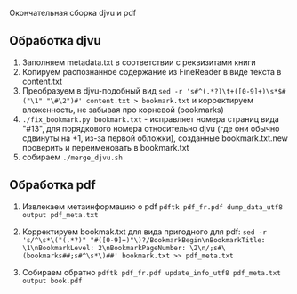 Окончательная сборка djvu и pdf

## Обработка djvu

1. Заполняем metadata.txt в соответствии с реквизитами книги
1. Копируем распознанное содержание из FineReader в виде текста в content.txt
1. Преобразуем в djvu-подобный вид `sed -r 's#^(.*?)\t+([0-9]+)\s*$#("\1" "\#\2")#' content.txt > bookmark.txt` и корректируем вложенность, не забывая про корневой (bookmarks)
1. `./fix_bookmark.py bookmark.txt` - исправляет номера страниц вида "#13", для порядкового номера относительно djvu (где они обычно сдвинуты на +1, из-за первой обложки),
    созданные bookmark.txt.new проверить и переименовать в bookmark.txt
1. собираем `./merge_djvu.sh`


## Обработка pdf

1. Извлекаем метаинформацию о pdf
    `pdftk pdf_fr.pdf dump_data_utf8 output pdf_meta.txt`

1. Корректируем bookmak.txt для вида пригодного для pdf:
    `sed -r 's/^\s*\("(.*?)" "#([0-9]+)"\)?/BookmarkBegin\nBookmarkTitle: \1\nBookmarkLevel: 2\nBookmarkPageNumber: \2\n/;s#\(bookmarks##;s#^\s*\)##' bookmark.txt >> pdf_meta.txt`

1. Собираем обратно
    `pdftk pdf_fr.pdf update_info_utf8 pdf_meta.txt output book.pdf`
